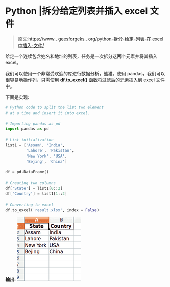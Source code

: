 # Python |拆分给定列表并插入 excel 文件

> 原文:[https://www . geesforgeks . org/python-拆分-给定-列表-在 excel 中插入-文件/](https://www.geeksforgeeks.org/python-split-given-list-and-insert-in-excel-file/)

给定一个连续包含姓名和地址的列表，任务是一次拆分这两个元素并将其插入 excel。

我们可以使用一个非常受欢迎的库进行数据分析，熊猫。使用 pandas，我们可以很容易地操作列，只需使用 **df.to_excel()** 函数将过滤后的元素插入到 excel 文件中。

下面是实现:

```py
# Python code to split the list two element 
# at a time and insert it into excel.

# Importing pandas as pd
import pandas as pd

# List initialization
list1 = ['Assam', 'India',
         'Lahore', 'Pakistan', 
         'New York', 'USA',
         'Bejing', 'China']

df = pd.DataFrame()

# Creating two columns
df['State'] = list1[0::2]
df['Country'] = list1[1::2]

# Converting to excel
df.to_excel('result.xlsx', index = False)
```

**输出:**
![](img/aba11fcfed2f05f704aea7f70ba983a9.png)